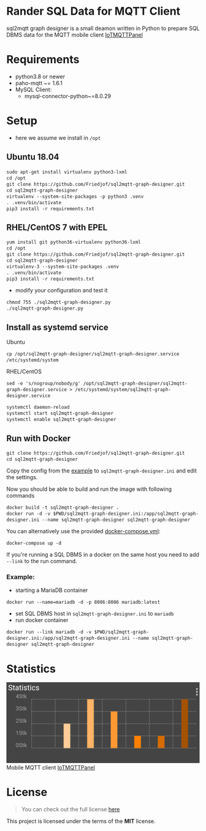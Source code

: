# Rander SQL Data for MQTT Client

sql2mqtt graph designer is a small deamon written in Python
to prepare SQL DBMS data for the MQTT mobile client [IoTMQTTPanel](https://play.google.com/store/apps/details?id=snr.lab.iotmqttpanel.prod)


# Requirements
* python3.8 or newer
* paho-mqtt ~= 1.6.1
* MySQL Client:
   * mysql-connector-python~=8.0.29

# Setup
* here we assume we install in ```/opt```

## Ubuntu 18.04
```
sudo apt-get install virtualenv python3-lxml
cd /opt
git clone https://github.com/Friedjof/sql2mqtt-graph-designer.git
cd sql2mqtt-graph-designer
virtualenv --system-site-packages -p python3 .venv
. .venv/bin/activate
pip3 install -r requirements.txt
```

## RHEL/CentOS 7 with EPEL
```
yum install git python36-virtualenv python36-lxml
cd /opt
git clone https://github.com/Friedjof/sql2mqtt-graph-designer.git
cd sql2mqtt-graph-designer
virtualenv-3 --system-site-packages .venv
. .venv/bin/activate
pip3 install -r requirements.txt
```

* modify your configuration and test it
```
chmod 755 ./sql2mqtt-graph-designer.py
./sql2mqtt-graph-designer.py
```

## Install as systemd service
Ubuntu
```
cp /opt/sql2mqtt-graph-designer/sql2mqtt-graph-designer.service /etc/systemd/system
```
RHEL/CentOS
```
sed -e 's/nogroup/nobody/g' /opt/sql2mqtt-graph-designer/sql2mqtt-graph-designer.service > /etc/systemd/system/sql2mqtt-graph-designer.service
```

```
systemctl daemon-reload
systemctl start sql2mqtt-graph-designer
systemctl enable sql2mqtt-graph-designer
```

## Run with Docker
```
git clone https://github.com/Friedjof/sql2mqtt-graph-designer.git
cd sql2mqtt-graph-designer
```

Copy the config from the [example](sql2mqtt-graph-designer.ini-sample) to ```sql2mqtt-graph-designer.ini``` and edit
the settings.

Now you should be able to build and run the image with following commands
```
docker build -t sql2mqtt-graph-designer .
docker run -d -v $PWD/sql2mqtt-graph-designer.ini:/app/sql2mqtt-graph-designer.ini --name sql2mqtt-graph-designer sql2mqtt-graph-designer
```

You can alternatively use the provided [docker-compose.yml](docker-compose.yml):
```
docker-compose up -d
```
If you're running a SQL DBMS in a docker on the same host you need to add `--link` to the run command.

### Example:
* starting a MariaDB container
```
docker run --name=mariadb -d -p 8086:8086 mariadb:latest
```
* set SQL DBMS host in `sql2mqtt-graph-designer.ini` to `mariadb`
* run docker container
```
docker run --link mariadb -d -v $PWD/sql2mqtt-graph-designer.ini:/app/sql2mqtt-graph-designer.ini --name sql2mqtt-graph-designer sql2mqtt-graph-designer
```

# Statistics
![Statistics](MQTT_Statistics.png)
Mobile MQTT client [IoTMQTTPanel](https://play.google.com/store/apps/details?id=snr.lab.iotmqttpanel.prod)

# License
>You can check out the full license [here](LICENSE.txt)

This project is licensed under the terms of the **MIT** license.
